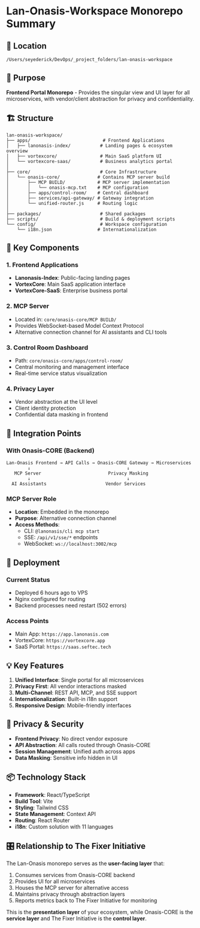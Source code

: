 # Lan-Onasis-Workspace Monorepo Summary

## 📍 Location
`/Users/seyederick/DevOps/_project_folders/lan-onasis-workspace`

## 🎯 Purpose
**Frontend Portal Monorepo** - Provides the singular view and UI layer for all microservices, with vendor/client abstraction for privacy and confidentiality.

## 🏗️ Structure

```
lan-onasis-workspace/
├── apps/                           # Frontend Applications
│   ├── lanonasis-index/           # Landing pages & ecosystem overview
│   ├── vortexcore/                # Main SaaS platform UI
│   └── vortexcore-saas/           # Business analytics portal
│
├── core/                          # Core Infrastructure
│   └── onasis-core/              # Contains MCP server build
│       ├── MCP BUILD/            # MCP server implementation
│       │   └── onasis-mcp.txt    # MCP configuration
│       ├── apps/control-room/    # Central dashboard
│       ├── services/api-gateway/ # Gateway integration
│       └── unified-router.js     # Routing logic
│
├── packages/                      # Shared packages
├── scripts/                       # Build & deployment scripts
└── config/                        # Workspace configuration
    └── i18n.json                 # Internationalization
```

## 🔑 Key Components

### 1. **Frontend Applications**
- **Lanonasis-Index**: Public-facing landing pages
- **VortexCore**: Main SaaS application interface
- **VortexCore-SaaS**: Enterprise business portal

### 2. **MCP Server** 
- Located in: `core/onasis-core/MCP BUILD/`
- Provides WebSocket-based Model Context Protocol
- Alternative connection channel for AI assistants and CLI tools

### 3. **Control Room Dashboard**
- Path: `core/onasis-core/apps/control-room/`
- Central monitoring and management interface
- Real-time service status visualization

### 4. **Privacy Layer**
- Vendor abstraction at the UI level
- Client identity protection
- Confidential data masking in frontend

## 🔄 Integration Points

### With Onasis-CORE (Backend)
```
Lan-Onasis Frontend → API Calls → Onasis-CORE Gateway → Microservices
        ↓                                    ↓
   MCP Server                         Privacy Masking
        ↓                                    ↓
  AI Assistants                      Vendor Services
```

### MCP Server Role
- **Location**: Embedded in the monorepo
- **Purpose**: Alternative connection channel
- **Access Methods**:
  - CLI: `@lanonasis/cli mcp start`
  - SSE: `/api/v1/sse/*` endpoints
  - WebSocket: `ws://localhost:3002/mcp`

## 🚀 Deployment

### Current Status
- Deployed 6 hours ago to VPS
- Nginx configured for routing
- Backend processes need restart (502 errors)

### Access Points
- Main App: `https://app.lanonasis.com`
- VortexCore: `https://vortexcore.app`
- SaaS Portal: `https://saas.seftec.tech`

## 💡 Key Features

1. **Unified Interface**: Single portal for all microservices
2. **Privacy First**: All vendor interactions masked
3. **Multi-Channel**: REST API, MCP, and SSE support
4. **Internationalization**: Built-in i18n support
5. **Responsive Design**: Mobile-friendly interfaces

## 🔐 Privacy & Security

- **Frontend Privacy**: No direct vendor exposure
- **API Abstraction**: All calls routed through Onasis-CORE
- **Session Management**: Unified auth across apps
- **Data Masking**: Sensitive info hidden in UI

## 📦 Technology Stack

- **Framework**: React/TypeScript
- **Build Tool**: Vite
- **Styling**: Tailwind CSS
- **State Management**: Context API
- **Routing**: React Router
- **i18n**: Custom solution with 11 languages

## 🎛️ Relationship to The Fixer Initiative

The Lan-Onasis monorepo serves as the **user-facing layer** that:
1. Consumes services from Onasis-CORE backend
2. Provides UI for all microservices
3. Houses the MCP server for alternative access
4. Maintains privacy through abstraction layers
5. Reports metrics back to The Fixer Initiative for monitoring

This is the **presentation layer** of your ecosystem, while Onasis-CORE is the **service layer** and The Fixer Initiative is the **control layer**.
